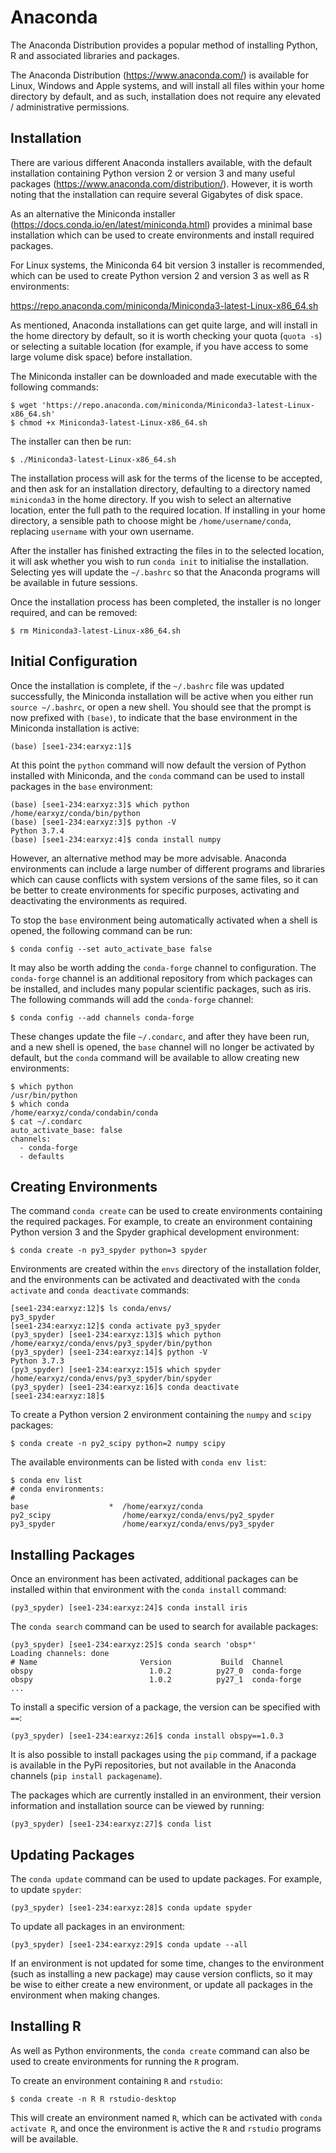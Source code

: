 # Anaconda

The Anaconda Distribution provides a popular method of installing
Python, R and associated libraries and packages.

The Anaconda Distribution (<https://www.anaconda.com/>) is available for
Linux, Windows and Apple systems, and will install all files within your
home directory by default, and as such, installation does not require
any elevated / administrative permissions.

## Installation

There are various different Anaconda installers available, with the
default installation containing Python version 2 or version 3 and many
useful packages (<https://www.anaconda.com/distribution/>). However, it
is worth noting that the installation can require several Gigabytes of
disk space.

As an alternative the Miniconda installer
(<https://docs.conda.io/en/latest/miniconda.html>) provides a minimal
base installation which can be used to create environments and install
required packages.

For Linux systems, the Miniconda 64 bit version 3 installer is
recommended, which can be used to create Python version 2 and version 3
as well as R environments:

<https://repo.anaconda.com/miniconda/Miniconda3-latest-Linux-x86_64.sh>

As mentioned, Anaconda installations can get quite large, and will
install in the home directory by default, so it is worth checking your
quota (`quota -s`) or selecting a suitable location (for example, if you
have access to some large volume disk space) before installation.

The Miniconda installer can be downloaded and made executable with the
following commands:

```
$ wget 'https://repo.anaconda.com/miniconda/Miniconda3-latest-Linux-x86_64.sh'
$ chmod +x Miniconda3-latest-Linux-x86_64.sh
```

The installer can then be run:

```
$ ./Miniconda3-latest-Linux-x86_64.sh
```

The installation process will ask for the terms of the license to be
accepted, and then ask for an installation directory, defaulting to a
directory named `miniconda3` in the home directory. If you wish to
select an alternative location, enter the full path to the required
location. If installing in your home directory, a sensible path to
choose might be `/home/username/conda`, replacing `username` with your
own username.

After the installer has finished extracting the files in to the selected
location, it will ask whether you wish to run `conda init` to initialise
the installation. Selecting yes will update the `~/.bashrc` so that the
Anaconda programs will be available in future sessions.

Once the installation process has been completed, the installer is no
longer required, and can be removed:

```
$ rm Miniconda3-latest-Linux-x86_64.sh
```

## Initial Configuration

Once the installation is complete, if the `~/.bashrc` file was updated
successfully, the Miniconda installation will be active when you either
run `source ~/.bashrc`, or open a new shell. You should see that the
prompt is now prefixed with `(base)`, to indicate that the base
environment in the Miniconda installation is active:

```
(base) [see1-234:earxyz:1]$
```

At this point the `python` command will now default the version of
Python installed with Miniconda, and the `conda` command can be used to
install packages in the `base` environment:

```
(base) [see1-234:earxyz:3]$ which python
/home/earxyz/conda/bin/python
(base) [see1-234:earxyz:3]$ python -V
Python 3.7.4
(base) [see1-234:earxyz:4]$ conda install numpy
```

However, an alternative method may be more advisable. Anaconda
environments can include a large number of different programs and
libraries which can cause conflicts with system versions of the same
files, so it can be better to create environments for specific purposes,
activating and deactivating the environments as required.

To stop the `base` environment being automatically activated when a
shell is opened, the following command can be run:

```
$ conda config --set auto_activate_base false
```

It may also be worth adding the `conda-forge` channel to configuration.
The `conda-forge` channel is an additional repository from which
packages can be installed, and includes many popular scientific
packages, such as iris. The following commands will add the
`conda-forge` channel:

```
$ conda config --add channels conda-forge
```

These changes update the file `~/.condarc`, and after they have been run,
and a new shell is opened, the `base` channel will no longer be
activated by default, but the `conda` command will be available to allow
creating new environments:

```
$ which python
/usr/bin/python
$ which conda
/home/earxyz/conda/condabin/conda
$ cat ~/.condarc
auto_activate_base: false
channels:
  - conda-forge
  - defaults
```

## Creating Environments

The command `conda create` can be used to create environments containing
the required packages. For example, to create an environment containing
Python version 3 and the Spyder graphical development environment:

```
$ conda create -n py3_spyder python=3 spyder
```

Environments are created within the `envs` directory of the installation
folder, and the environments can be activated and deactivated with the
`conda activate` and `conda deactivate` commands:

```
[see1-234:earxyz:12]$ ls conda/envs/
py3_spyder
[see1-234:earxyz:12]$ conda activate py3_spyder
(py3_spyder) [see1-234:earxyz:13]$ which python
/home/earxyz/conda/envs/py3_spyder/bin/python
(py3_spyder) [see1-234:earxyz:14]$ python -V
Python 3.7.3
(py3_spyder) [see1-234:earxyz:15]$ which spyder
/home/earxyz/conda/envs/py3_spyder/bin/spyder
(py3_spyder) [see1-234:earxyz:16]$ conda deactivate
[see1-234:earxyz:18]$
```

To create a Python version 2 environment containing the `numpy` and
`scipy` packages:

```
$ conda create -n py2_scipy python=2 numpy scipy
```

The available environments can be listed with `conda env list`:

```
$ conda env list
# conda environments:
#
base                  *  /home/earxyz/conda
py2_scipy                /home/earxyz/conda/envs/py2_spyder
py3_spyder               /home/earxyz/conda/envs/py3_spyder
```

## Installing Packages

Once an environment has been activated, additional packages can be
installed within that environment with the `conda install` command:

```
(py3_spyder) [see1-234:earxyz:24]$ conda install iris
```

The `conda search` command can be used to search for available packages:

```
(py3_spyder) [see1-234:earxyz:25]$ conda search 'obsp*'
Loading channels: done
# Name                       Version           Build  Channel             
obspy                          1.0.2          py27_0  conda-forge         
obspy                          1.0.2          py27_1  conda-forge
...
```

To install a specific version of a package, the version can be specified
with `==`:

```
(py3_spyder) [see1-234:earxyz:26]$ conda install obspy==1.0.3
```

It is also possible to install packages using the `pip` command, if a
package is available in the PyPi repositories, but not available in the
Anaconda channels (`pip install packagename`).

The packages which are currently installed in an environment, their
version information and installation source can be viewed by running:

```
(py3_spyder) [see1-234:earxyz:27]$ conda list
```

## Updating Packages

The `conda update` command can be used to update packages. For example,
to update `spyder`:

```
(py3_spyder) [see1-234:earxyz:28]$ conda update spyder
```

To update all packages in an environment:

```
(py3_spyder) [see1-234:earxyz:29]$ conda update --all
```

If an environment is not updated for some time, changes to the
environment (such as installing a new package) may cause version
conflicts, so it may be wise to either create a new environment, or
update all packages in the environment when making changes.

## Installing R

As well as Python environments, the `conda create` command can also be
used to create environments for running the `R` program.

To create an environment containing `R` and `rstudio`:

```
$ conda create -n R R rstudio-desktop
```

This will create an environment named `R`, which can be activated with
`conda activate R`, and once the environment is active the `R` and
`rstudio` programs will be available.
